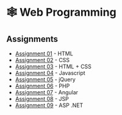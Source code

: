 # 🕸️ Web Programming
## Assignments
- [Assignment 01](https://github.com/raul-dunca/web-assignment1) - HTML
- [Assignment 02](https://github.com/raul-dunca/web-assignment2) - CSS
- [Assignment 03](https://github.com/raul-dunca/web-assignment3) - HTML + CSS
- [Assignment 04](https://github.com/raul-dunca/web-assignment4) - Javascript
- [Assignment 05](https://github.com/raul-dunca/web-assignment5) - jQuery
- [Assignment 06](https://github.com/raul-dunca/web-assignment6) - PHP
- [Assignment 07](https://github.com/raul-dunca/web-assignment7) - Angular
- [Assignment 08](https://github.com/raul-dunca/web-assignment8) - JSP
- [Assignment 09](https://github.com/raul-dunca/web-assignment9) - ASP .NET
